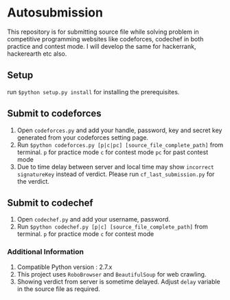 # Autosubmission
This repository is for submitting source file while solving problem in competitive programming websites like codeforces, codechef in both practice and contest mode. I will develop the same for hackerrank, hackerearth etc also.

## Setup
run ```$python setup.py install``` for installing the prerequisites. 

## Submit to codeforces
1. Open ```codeforces.py``` and add your handle, password, key and secret key generated from your codeforces setting page.
2. Run ```$python codeforces.py [p|c|pc] [source_file_complete_path]``` from terminal.
   ```p``` for practice mode
   ```c``` for contest mode
   ```pc``` for past contest mode
3. Due to time delay between server and local time may show ```incorrect signatureKey``` instead of verdict. Please run ```cf_last_submission.py``` for the verdict. 
  
## Submit to codechef
1. Open ```codechef.py``` and add your username, password.
2. Run ```$python codechef.py [p|c] [source_file_complete_path]``` from terminal.
   ```p``` for practice mode
   ```c``` for contest mode

### Additional Information
1. Compatible Python version : 2.7.x
2. This project uses ```RoboBrowser``` and ```BeautifulSoup``` for web crawling.
3. Showing verdict from server is sometime delayed. Adjust ```delay``` variable in the source file as required.
